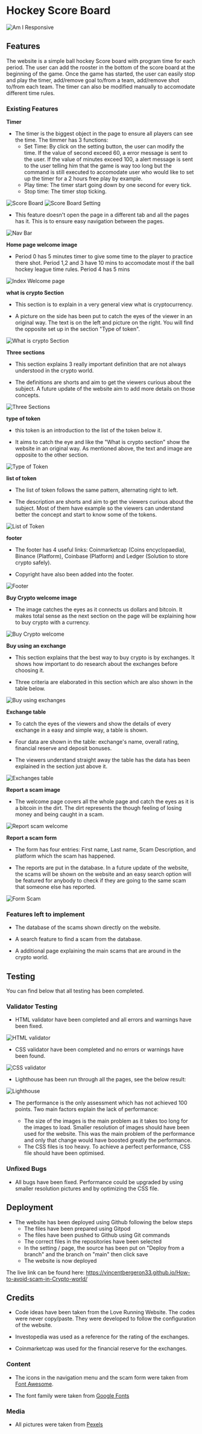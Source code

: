 # Hockey Score Board



![Am I Responsive](assets/images/amiresponsive.png)

## Features

The website is a simple ball hockey Score board with program time for each period. The user can add the rooster in the bottom of the score board at the beginning of the game. Once the game has started, the user can easily stop and play the timer, add/remove goal to/from a team, add/remove shot to/from each team. The timer can also be modified manually to accomodate different time rules.

### Existing Features

__Timer__

- The timer is the biggest object in the page to ensure all players can see the time. The timmer has 3 functions:
    - Set Time: By click on the setting button, the user can modify the time. If the value of second exceed 60, a error message is sent to the user. If the value of minutes exceed 100, a alert message is sent to the user telling him that the game is way too long but the command is still executed to accomodate user who would like to set up the timer for a 2 hours free play by example.
    - Play time: The timer start going down by one second for every tick.
    - Stop time: The timer stop ticking.

![Score Board](assets/images/scoreboard.png)
![Score Board Setting](assets/images/scoreboard-setting.png)

- This feature doesn't open the page in a different tab and all the pages has it. This is to ensure easy navigation between the pages.

![Nav Bar](assets/images/navigation%20menu.png)

__Home page welcome image__

- Period 0 has 5 minutes timer to give some time to the player to practice there shot. Period 1,2 and 3 have 10 mins to accomodate most if the ball hockey league time rules. Period 4 has 5 mins

![Index Welcome page](assets/images/welcome-image.png)

__what is crypto Section__

- This section is to explain in a very general view what is cryptocurrency.

- A picture on the side has been put to catch the eyes of the viewer in an original way. The text is on the left and picture on the right. You will find the opposite set up in the section "Type of token".

![What is crypto Section](assets/images/what-is-crypto.png)

__Three sections__

- This section explains 3 really important definition that are not always understood in the crypto world. 

- The definitions are shorts and aim to get the viewers curious about the subject. A future update of the website aim to add more details on those concepts.

![Three Sections](assets/images/three-sections.png)

__type of token__

- this token is an introduction to the list of the token below it.

- It aims to catch the eye and like the "What is crypto section" show the website in an original way. As mentioned above, the text and image are opposite to the other section.

![Type of Token](assets/images/type-of-token.png)

__list of token__

- The list of token follows the same pattern, alternating right to left.

- The description are shorts and aim to get the viewers curious about the subject. Most of them have example so the viewers can understand better the concept and start to know some of the tokens.

![List of Token](assets/images/list-of-token.png)

__footer__

- The footer has 4 useful links: Coinmarketcap (Coins encyclopaedia), Binance (Platform), Coinbase (Platform) and Ledger (Solution to store crypto safely). 

- Copyright have also been added into the footer.

![Footer](assets/images/footer.png)

__Buy Crypto welcome image__

- The image catches the eyes as it connects us dollars and bitcoin. It makes total sense as the next section on the page will be explaining how to buy crypto with a currency.

![Buy Crypto welcome](assets/images/buy-crypto-welcome.png)

__Buy using an exchange__

- This section explains that the best way to buy crypto is by exchanges. It shows how important to do research about the exchanges before choosing it.

- Three criteria are elaborated in this section which are also shown in the table below.

![Buy using exchanges](assets/images/buy-using-exchanges.png)

__Exchange table__

- To catch the eyes of the viewers and show the details of every exchange in a easy and simple way, a table is shown.

- Four data are shown in the table: exchange's name, overall rating, financial reserve and deposit bonuses.

- The viewers understand straight away the table has the data has been explained in the section just above it.

![Exchanges table](assets/images/exchanges-table.png)

__Report a scam image__

- The welcome page covers all the whole page and catch the eyes as it is a bitcoin in the dirt. The dirt represents the though feeling of losing money and being caught in a scam.

![Report scam welcome](assets/images/report-scam-welcome.png)

__Report a scam form__

- The form has four entries: First name, Last name, Scam Description, and platform which the scam has happened.

- The reports are put in the database. In a future update of the website, the scams will be shown on the website and an easy search option will be featured for anybody to check if they are going to the same scam that someone else has reported.

![Form Scam](assets/images/form-scam.png)

### Features left to implement

- The database of the scams shown directly on the website.

- A search feature to find a scam from the database.

- A additional page explaining the main scams that are around in the crypto world.

## Testing

You can find below that all testing has been completed.

### Validator Testing

- HTML validator have been completed and all errors and warnings have been fixed.

![HTML validator](assets/images/HTML-validator.png)

- CSS validator have been completed and no errors or warnings have been found.

![CSS validator](assets/images/CSS-validator.png)

- Lighthouse has been run through all the pages, see the below result:

![Lighthouse](assets/images/lighthouse.png)

- The performance is the only assessment which has not achieved 100 points. Two main factors explain the lack of performance:

    - The size of the images is the main problem as it takes too long for the images to load. Smaller resolution of images should have been used for the website. This was the main problem of the performance and only that change would have boosted greatly the performance.
    - The CSS files is too heavy. To achieve a perfect performance, CSS file should have been optimised.

### Unfixed Bugs

 - All bugs have been fixed. Performance could be upgraded by using smaller resolution pictures and by optimizing the CSS file.

## Deployment

- The website has been deployed using Github following the below steps
    -  The files have been prepared using Gitpod
    -  The files have been pushed to Github using Git commands
    -  The correct files in the repositories have been selected
    -  In the setting / page, the source has been put on "Deploy from a branch" and the branch on "main" then click save
    -  The website is now deployed

The live link can be found here: https://vincentbergeron33.github.io/How-to-avoid-scam-in-Crypto-world/

## Credits

- Code ideas have been taken from the Love Running Website. The codes were never copy/paste. They were developed to follow the configuration of the website.

- Investopedia was used as a reference for the rating of the exchanges.

- Coinmarketcap was used for the financial reserve for the exchanges.

### Content

- The icons in the navigation menu and the scam form were taken from [Font Awesome](https://fontawesome.com/).

- The font family were taken from [Google Fonts](https://fonts.google.com)

### Media

- All pictures were taken from [Pexels](https://www.pexels.com/)


